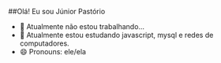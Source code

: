 ##Olá! Eu sou Júnior Pastório
- 🔭 Atualmente não estou trabalhando...
- 🌱 Atualmente estou estudando javascript, mysql e redes de computadores.
- 😄 Pronouns: ele/ela
